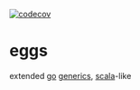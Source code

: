 [![codecov](https://codecov.io/gh/mikhalytch/eggs/branch/main/graph/badge.svg?token=U4I0VXG3KI)](https://codecov.io/gh/mikhalytch/eggs)

# eggs 
extended [go][1] [generics][2], [scala][3]-like


[1]:https://go.dev/
[2]:https://en.wikipedia.org/wiki/Generic_programming
[3]:https://scala-lang.org/

